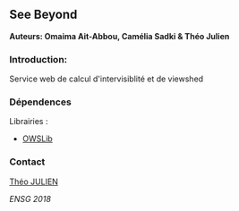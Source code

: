 ## See Beyond


**Auteurs: Omaima Ait-Abbou, Camélia Sadki & Théo Julien** 


### Introduction:
Service web de calcul d'intervisiblité et de viewshed



### Dépendences

Librairies : 
  + [OWSLib](https://geopython.github.io/OWSLib/)


### Contact

[Théo JULIEN](mailto:theo.julien@ensg.eu)


*ENSG 2018*
